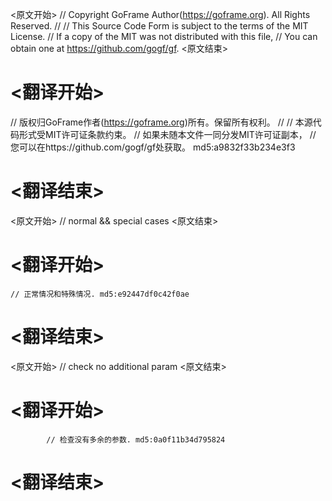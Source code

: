 
<原文开始>
// Copyright GoFrame Author(https://goframe.org). All Rights Reserved.
//
// This Source Code Form is subject to the terms of the MIT License.
// If a copy of the MIT was not distributed with this file,
// You can obtain one at https://github.com/gogf/gf.
<原文结束>

# <翻译开始>
// 版权归GoFrame作者(https://goframe.org)所有。保留所有权利。
//
// 本源代码形式受MIT许可证条款约束。
// 如果未随本文件一同分发MIT许可证副本，
// 您可以在https://github.com/gogf/gf处获取。 md5:a9832f33b234e3f3
# <翻译结束>


<原文开始>
// normal && special cases
<原文结束>

# <翻译开始>
	// 正常情况和特殊情况. md5:e92447df0c42f0ae
# <翻译结束>


<原文开始>
// check no additional param
<原文结束>

# <翻译开始>
			// 检查没有多余的参数. md5:0a0f11b34d795824
# <翻译结束>

